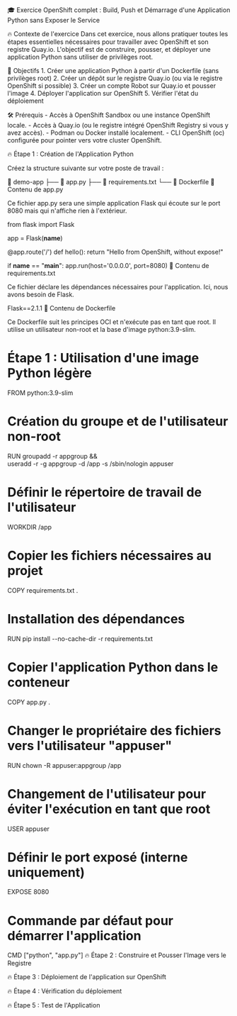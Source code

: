🎓 Exercice OpenShift complet : Build, Push et Démarrage d'une Application Python sans Exposer le Service

🔥 Contexte de l'exercice Dans cet exercice, nous allons pratiquer toutes les étapes essentielles nécessaires pour travailler avec OpenShift et son registre Quay.io. L'objectif est de construire, pousser, et déployer une application Python sans utiliser de privilèges root.

🎯 Objectifs 1. Créer une application Python à partir d'un Dockerfile (sans privilèges root) 2. Créer un dépôt sur le registre Quay.io (ou via le registre OpenShift si possible) 3. Créer un compte Robot sur Quay.io et pousser l'image 4. Déployer l'application sur OpenShift 5. Vérifier l'état du déploiement

🛠️ Prérequis - Accès à OpenShift Sandbox ou une instance OpenShift locale. - Accès à Quay.io (ou le registre intégré OpenShift Registry si vous y avez accès). - Podman ou Docker installé localement. - CLI OpenShift (oc) configurée pour pointer vers votre cluster OpenShift.

🔥 Étape 1 : Création de l'Application Python

Créez la structure suivante sur votre poste de travail :

📁 demo-app
 ├── 📄 app.py
 ├── 📄 requirements.txt
 └── 📄 Dockerfile
📄 Contenu de app.py

Ce fichier app.py sera une simple application Flask qui écoute sur le port 8080 mais qui n'affiche rien à l'extérieur.

from flask import Flask

app = Flask(__name__)

@app.route('/')
def hello():
    return "Hello from OpenShift, without expose!"

if __name__ == "__main__":
    app.run(host='0.0.0.0', port=8080)
📄 Contenu de requirements.txt

Ce fichier déclare les dépendances nécessaires pour l'application. Ici, nous avons besoin de Flask.

Flask==2.1.1
📄 Contenu de Dockerfile

Ce Dockerfile suit les principes OCI et n'exécute pas en tant que root. Il utilise un utilisateur non-root et la base d'image python:3.9-slim.

# Étape 1 : Utilisation d'une image Python légère
FROM python:3.9-slim

# Création du groupe et de l'utilisateur non-root
RUN groupadd -r appgroup && \
    useradd -r -g appgroup -d /app -s /sbin/nologin appuser

# Définir le répertoire de travail de l'utilisateur
WORKDIR /app

# Copier les fichiers nécessaires au projet
COPY requirements.txt .

# Installation des dépendances
RUN pip install --no-cache-dir -r requirements.txt

# Copier l'application Python dans le conteneur
COPY app.py .

# Changer le propriétaire des fichiers vers l'utilisateur "appuser"
RUN chown -R appuser:appgroup /app

# Changement de l'utilisateur pour éviter l'exécution en tant que root
USER appuser

# Définir le port exposé (interne uniquement)
EXPOSE 8080

# Commande par défaut pour démarrer l'application
CMD ["python", "app.py"]
🔥 Étape 2 : Construire et Pousser l'Image vers le Registre

🔥 Étape 3 : Déploiement de l'application sur OpenShift

🔥 Étape 4 : Vérification du déploiement

🔥 Étape 5 : Test de l'Application